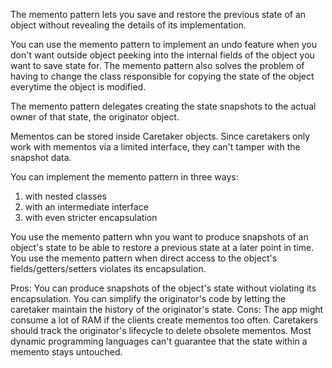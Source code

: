 The memento pattern lets you save and restore the previous state of an object without revealing the details of its implementation. 

You can use the memento pattern to implement an undo feature when you don't want outside object peeking into the internal fields of the object you want to save state for. The memento pattern also solves the problem of having to change the class responsible for copying the state of the object everytime the object is modified.

The memento pattern delegates creating the state snapshots to the actual owner of that state, the originator object. 

Mementos can be stored inside Caretaker objects. Since caretakers only work with mementos via a limited interface, they can't tamper with the snapshot data. 

You can implement the memento pattern in three ways:
1. with nested classes
2. with an intermediate interface
3. with even stricter encapsulation

You use the memento pattern whn you want to produce snapshots of an object's state to be able to restore a previous state at a later point in time. 
You use the memento pattern when direct access to the object's fields/getters/setters violates its encapsulation. 

Pros:
You can produce snapshots of the object's state without violating its encapsulation.
You can simplify the originator's code by letting the caretaker maintain the history of the originator's state.
Cons:
The app might consume a lot of RAM if the clients create mementos too often.
Caretakers should track the originator's lifecycle to delete obsolete mementos.
Most dynamic programming languages can't guarantee that the state within a memento stays untouched.  